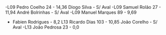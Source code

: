 -L09 Pedro Coelho 24    - 14,36
	Diogo Silva        - S/ Aval
-L09 Samuel Rolão 27    - 11,94
	André Bolrinhas    - S/ Aval
-L09 Manuel Marques 89  - 9,69
-	Fabien Rodrigues   - 8,2
L13 Ricardo Dias 103   - 10,85
	João Corelho       - S/ Aval
-L13 João Pedrosa 23    - 0,0

